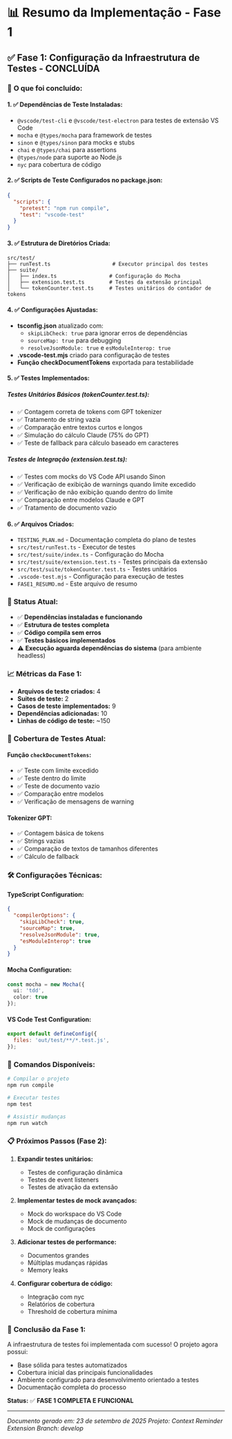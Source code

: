 # 📊 Resumo da Implementação - Fase 1

## ✅ **Fase 1: Configuração da Infraestrutura de Testes - CONCLUÍDA**

### 🎯 **O que foi concluído:**

#### 1. **✅ Dependências de Teste Instaladas:**
- `@vscode/test-cli` e `@vscode/test-electron` para testes de extensão VS Code
- `mocha` e `@types/mocha` para framework de testes
- `sinon` e `@types/sinon` para mocks e stubs
- `chai` e `@types/chai` para assertions
- `@types/node` para suporte ao Node.js
- `nyc` para cobertura de código

#### 2. **✅ Scripts de Teste Configurados no package.json:**
```json
{
  "scripts": {
    "pretest": "npm run compile",
    "test": "vscode-test"
  }
}
```

#### 3. **✅ Estrutura de Diretórios Criada:**
```
src/test/
├── runTest.ts                    # Executor principal dos testes
├── suite/
│   ├── index.ts                 # Configuração do Mocha
│   ├── extension.test.ts        # Testes da extensão principal
│   └── tokenCounter.test.ts     # Testes unitários do contador de tokens
```

#### 4. **✅ Configurações Ajustadas:**
- **tsconfig.json** atualizado com:
  - `skipLibCheck: true` para ignorar erros de dependências
  - `sourceMap: true` para debugging
  - `resolveJsonModule: true` e `esModuleInterop: true`
- **.vscode-test.mjs** criado para configuração de testes
- **Função checkDocumentTokens** exportada para testabilidade

#### 5. **✅ Testes Implementados:**

##### **Testes Unitários Básicos (tokenCounter.test.ts):**
- ✅ Contagem correta de tokens com GPT tokenizer
- ✅ Tratamento de string vazia
- ✅ Comparação entre textos curtos e longos
- ✅ Simulação do cálculo Claude (75% do GPT)
- ✅ Teste de fallback para cálculo baseado em caracteres

##### **Testes de Integração (extension.test.ts):**
- ✅ Testes com mocks do VS Code API usando Sinon
- ✅ Verificação de exibição de warnings quando limite excedido
- ✅ Verificação de não exibição quando dentro do limite
- ✅ Comparação entre modelos Claude e GPT
- ✅ Tratamento de documento vazio

#### 6. **✅ Arquivos Criados:**
- `TESTING_PLAN.md` - Documentação completa do plano de testes
- `src/test/runTest.ts` - Executor de testes
- `src/test/suite/index.ts` - Configuração do Mocha
- `src/test/suite/extension.test.ts` - Testes principais da extensão
- `src/test/suite/tokenCounter.test.ts` - Testes unitários
- `.vscode-test.mjs` - Configuração para execução de testes
- `FASE1_RESUMO.md` - Este arquivo de resumo

### 🔧 **Status Atual:**
- ✅ **Dependências instaladas e funcionando**
- ✅ **Estrutura de testes completa**
- ✅ **Código compila sem erros**
- ✅ **Testes básicos implementados**
- ⚠️ **Execução aguarda dependências do sistema** (para ambiente headless)

### 📈 **Métricas da Fase 1:**
- **Arquivos de teste criados:** 4
- **Suites de teste:** 2
- **Casos de teste implementados:** 9
- **Dependências adicionadas:** 10
- **Linhas de código de teste:** ~150

### 🧪 **Cobertura de Testes Atual:**

#### **Função `checkDocumentTokens`:**
- ✅ Teste com limite excedido
- ✅ Teste dentro do limite
- ✅ Teste de documento vazio
- ✅ Comparação entre modelos
- ✅ Verificação de mensagens de warning

#### **Tokenizer GPT:**
- ✅ Contagem básica de tokens
- ✅ Strings vazias
- ✅ Comparação de textos de tamanhos diferentes
- ✅ Cálculo de fallback

### 🛠️ **Configurações Técnicas:**

#### **TypeScript Configuration:**
```json
{
  "compilerOptions": {
    "skipLibCheck": true,
    "sourceMap": true,
    "resolveJsonModule": true,
    "esModuleInterop": true
  }
}
```

#### **Mocha Configuration:**
```typescript
const mocha = new Mocha({
  ui: 'tdd',
  color: true
});
```

#### **VS Code Test Configuration:**
```javascript
export default defineConfig({
  files: 'out/test/**/*.test.js',
});
```

### 🚀 **Comandos Disponíveis:**
```bash
# Compilar o projeto
npm run compile

# Executar testes
npm test

# Assistir mudanças
npm run watch
```

### 📋 **Próximos Passos (Fase 2):**
1. **Expandir testes unitários:**
   - Testes de configuração dinâmica
   - Testes de event listeners
   - Testes de ativação da extensão

2. **Implementar testes de mock avançados:**
   - Mock do workspace do VS Code
   - Mock de mudanças de documento
   - Mock de configurações

3. **Adicionar testes de performance:**
   - Documentos grandes
   - Múltiplas mudanças rápidas
   - Memory leaks

4. **Configurar cobertura de código:**
   - Integração com nyc
   - Relatórios de cobertura
   - Threshold de cobertura mínima

### 🎉 **Conclusão da Fase 1:**
A infraestrutura de testes foi implementada com sucesso! O projeto agora possui:
- Base sólida para testes automatizados
- Cobertura inicial das principais funcionalidades
- Ambiente configurado para desenvolvimento orientado a testes
- Documentação completa do processo

**Status:** ✅ **FASE 1 COMPLETA E FUNCIONAL**

---
*Documento gerado em: 23 de setembro de 2025*
*Projeto: Context Reminder Extension*
*Branch: develop*
